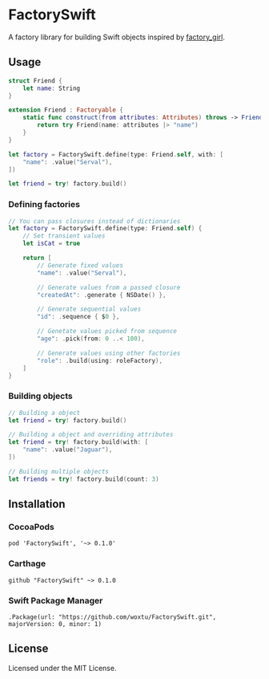 # FactorySwift

A factory library for building Swift objects inspired by [factory_girl](https://github.com/thoughtbot/factory_girl).

## Usage

```swift
struct Friend {
    let name: String
}

extension Friend : Factoryable {
    static func construct(from attributes: Attributes) throws -> Friend {
        return try Friend(name: attributes |> "name")
    }
}

let factory = FactorySwift.define(type: Friend.self, with: [
    "name": .value("Serval"),
])

let friend = try! factory.build()
```

### Defining factories

```swift
// You can pass closures instead of dictionaries
let factory = FactorySwift.define(type: Friend.self) {
    // Set transient values
    let isCat = true

    return [
        // Generate fixed values
        "name": .value("Serval"),

        // Generate values from a passed closure
        "createdAt": .generate { NSDate() },

        // Generate sequential values
        "id": .sequence { $0 },

        // Genetate values picked from sequence
        "age": .pick(from: 0 ..< 100),

        // Generate values using other factories
        "role": .build(using: roleFactory),
    ]
}
```

### Building objects

```swift
// Building a object
let friend = try! factory.build()

// Building a object and overriding attributes
let friend = try! factory.build(with: [
    "name": .value("Jaguar"),
])

// Building multiple objects
let friends = try! factory.build(count: 3)
```

## Installation

### CocoaPods

```
pod 'FactorySwift', '~> 0.1.0'
```

### Carthage

```
github "FactorySwift" ~> 0.1.0
```

### Swift Package Manager

```
.Package(url: "https://github.com/woxtu/FactorySwift.git", majorVersion: 0, minor: 1)
```

## License

Licensed under the MIT License.
